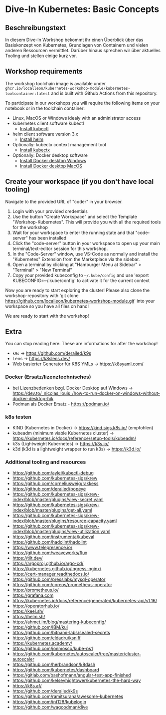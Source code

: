 # Dive-In Kubernetes: Basic Concepts

## Beschreibungstext

In diesem Dive-In Workshop bekommt ihr einen Überblick über das Basiskonzept von Kubernetes, Grundlagen von Containern und vielen anderen Ressourcen vermittlet. Darüber hinaus sprechen wir über aktuelles Tooling und stellen einige kurz vor.

## Workshop requirements

The workshop toolchain image is available under `ghcr.io/localleon/kubernetes-workshop-module/kubernetes-toolcontainer:latest` and is built with Github Actions from this repository.

To participate in our workshops you will require the following items on your notebook or in the toolchain container:

* Linux, MacOS or Windows idealy with an administrator access
* kubernetes client software kubectl
  * [Install kubectl](https://kubernetes.io/docs/tasks/tools/install-kubectl/)
* helm client software version 3.x
  * [Install helm](https://helm.sh/docs/intro/install)
* Optionally: kubectx context management tool
  * [Install kubectx](https://github.com/ahmetb/kubectx/)
* Optionally: Docker desktop software
  * [Install Docker desktop Windows](https://docs.docker.com/docker-for-windows/install/)
  * [Install Docker desktop MacOS](https://docs.docker.com/docker-for-mac/install/)

## Create your workspace (if you don't have local tooling)

Navigate to the provided URL of "coder" in your browser. 

1. Login with your provided credentials 
2. Use the button "Create Workspace" and select the Template "Workshop-Kubernetes". This will provide you with all the required tools for the workshop 
3. Wait for your workspace to enter the running state and that "code-server" has been installed 
4. Click the "code-server" button in your workspace to open up your main terminal/text-editor session for this workshop. 
5. In the "Code-Server" window, use VS-Code as normally and install the "Kubernetes" Extension from the Marketplace via the sidebar. 
6. Open a terminal by clicking at "Hamburger Menu at Sidebar" > "Terminal" > "New Terminal"  
7. Copy your provided kubeconfig to `~/.kube/config` and use 'export KUBECONFIG=~/.kube/config' to activate it for the current context 

Now you are ready to start exploring the cluster! Please also clone the workshop-repository with 'git clone https://github.com/localleon/kubernetes-workshop-module.git' into your workspace so you have all files on hand! 

We are ready to start with the workshop! 

## Extra

You can stop reading here. These are informations for after the workshop! 

- `k9s` -> https://github.com/derailed/k9s
- Lens -> https://k8slens.dev/
- Web basierter Generator für K8S YMLs -> https://k8syaml.com/

### Docker (Ersatz/lizenztechnisches)

- bei Lizenzbedenken bzgl. Docker Desktop auf Windows -> https://dev.to/_nicolas_louis_/how-to-run-docker-on-windows-without-docker-desktop-hik
- Podman als Docker Ersatz - https://podman.io/

### k8s testen

- KIND (Kubernetes in Docker) -> https://kind.sigs.k8s.io/ (empfohlen)
- kubeadm (minimum viable Kubernetes cluster) -> https://kubernetes.io/docs/reference/setup-tools/kubeadm/
- k3s (Lightweight Kubernetes) -> https://k3s.io/
- k3d (k3d is a lightweight wrapper to run k3s) -> https://k3d.io/

### Additional tooling and resources

* https://github.com/aylei/kubectl-debug
* https://github.com/kubernetes-sigs/krew
* https://github.com/corneliusweig/rakkess
* https://github.com/derailed/popeye
* https://github.com/kubernetes-sigs/krew-index/blob/master/plugins/view-secret.yaml
* https://github.com/kubernetes-sigs/krew-index/blob/master/plugins/get-all.yaml
* https://github.com/kubernetes-sigs/krew-index/blob/master/plugins/resource-capacity.yaml
* https://github.com/kubernetes-sigs/krew-index/blob/master/plugins/view-utilization.yaml
* https://github.com/instrumenta/kubeval
* https://github.com/hadolint/hadolint
* https://www.telepresence.io/
* https://github.com/weaveworks/flux
* https://tilt.dev/
* https://argoproj.github.io/argo-cd/
* https://kubernetes.github.io/ingress-nginx/
* https://cert-manager.readthedocs.io/
* https://github.com/presslabs/mysql-operator
* https://github.com/coreos/prometheus-operator
* https://prometheus.io/
* https://grafana.com
* https://kubernetes.io/docs/reference/generated/kubernetes-api/v1.16/
* https://operatorhub.io/
* https://keel.sh/
* https://helm.sh/
* https://ahmet.im/blog/mastering-kubeconfig/
* https://github.com/IBM/kui
* https://github.com/bitnami-labs/sealed-secrets
* https://github.com/eldadru/ksniff
* https://kubernetes.academy/
* https://github.com/jonmosco/kube-ps1
* https://github.com/kubernetes/autoscaler/tree/master/cluster-autoscaler
* https://github.com/herbrandson/k8dash
* https://github.com/kubernetes/dashboard
* https://gitlab.com/bashofmann/angular-test-app-finished
* https://github.com/kelseyhightower/kubernetes-the-hard-way
* https://k8s.af/
* https://github.com/derailed/k9s
* https://github.com/ramitsurana/awesome-kubernetes
* https://github.com/int128/kubelogin
* https://github.com/wagoodman/dive
